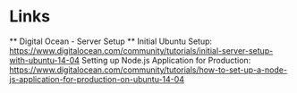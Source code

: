 # Links
** Digital Ocean - Server Setup **
Initial Ubuntu Setup: https://www.digitalocean.com/community/tutorials/initial-server-setup-with-ubuntu-14-04
Setting up Node.js Application for Production: https://www.digitalocean.com/community/tutorials/how-to-set-up-a-node-js-application-for-production-on-ubuntu-14-04  
